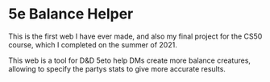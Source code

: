 # 5e Balance Helper

This is the first web I have ever made, and also my final project for the CS50 course, which I completed on the summer of 2021.

This web is a tool for D&D 5eto help DMs create more balance creatures, allowing to specify the partys 
stats to give more accurate results.
